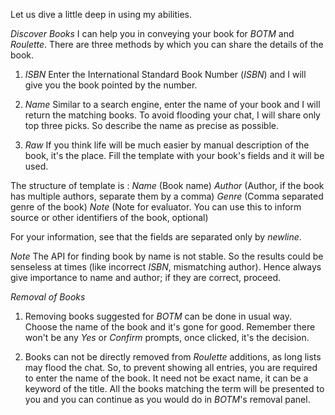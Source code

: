 Let us dive a little deep in using my abilities.

*Discover Books*
 I can help you in conveying your book for _BOTM_ and _Roulette_. There are three methods by which you can share the details of the book.

 1. _ISBN_
  Enter the International Standard Book Number (_ISBN_) and I will give you the book pointed by the number.

 2. _Name_
  Similar to a search engine, enter the name of your book and I will return the matching books. To avoid flooding your chat, I will share only top three picks. So describe the name as precise as possible.

 3. _Raw_
  If you think life will be much easier by manual description of the book, it's the place. Fill the template with your book's fields and it will be used.

  The structure of template is :
   _Name_ (Book name)
   _Author_ (Author, if the book has multiple authors, separate them by a comma)
   _Genre_ (Comma separated genre of the book)
   _Note_ (Note for evaluator. You can use this to inform source or other identifiers of the book, optional)

  For your information, see that the fields are separated only by *newline*.

 *Note*
  The API for finding book by name is not stable.
  So the results could be senseless at times (like incorrect _ISBN_, mismatching author).
  Hence always give importance to name and author; if they are correct, proceed.

*Removal of Books*
 1. Removing books suggested for _BOTM_ can be done in usual way. Choose the name of the book and it's gone for good.
  Remember there won't be any _Yes_ or _Confirm_ prompts, once clicked, it's the decision.

 2. Books can not be directly removed from _Roulette_ additions, as long lists may flood the chat. So, to prevent showing all entries, you are required to enter the name of the book. It need not be exact name, it can be a keyword of the title.
  All the books matching the term will be presented to you and you can continue as you would do in _BOTM_'s removal panel.
